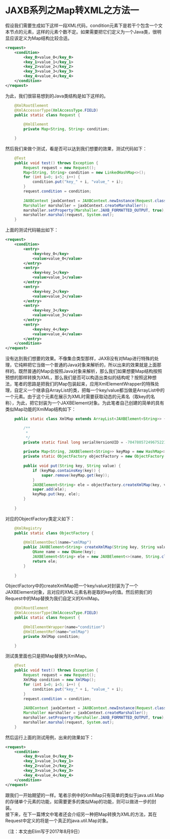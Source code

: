 # JAXB系列之Map转XML之方法一

假设我们需要生成如下这样一段XML代码，condition元素下是若干个包含一个文本节点的元素，这样的元素个数不定。如果需要把它们定义为一个Java类，很明显应该定义为Map结构比较合适。
```xml
<request>
    <condition>
        <key_0>value_0</key_0>
        <key_1>value_1</key_1>
        <key_2>value_2</key_2>
        <key_3>value_3</key_3>
        <key_4>value_4</key_4>
    </condition>
</request>
```

为此，我们很容易想到的Java类结构是如下这样的。
```java
	@XmlRootElement
	@XmlAccessorType(XmlAccessType.FIELD)
	public static class Request {
		
		@XmlElement
		private Map<String, String> condition;

	}
```

然后我们来做个测试，看是否可以达到我们想要的效果，测试代码如下：
```java
	@Test
	public void test() throws Exception {
		Request request = new Request();
		Map<String, String> condition = new LinkedHashMap<>();
		for (int i=0; i<5; i++) {
			condition.put("key_" + i, "value_" + i);
		}
		request.condition = condition;
		
		JAXBContext jaxbContext = JAXBContext.newInstance(Request.class);
		Marshaller marshaller = jaxbContext.createMarshaller();
		marshaller.setProperty(Marshaller.JAXB_FORMATTED_OUTPUT, true);
		marshaller.marshal(request, System.out);
	}
```

上面的测试代码输出如下：
```xml
<request>
    <condition>
        <entry>
            <key>key_0</key>
            <value>value_0</value>
        </entry>
        <entry>
            <key>key_1</key>
            <value>value_1</value>
        </entry>
        <entry>
            <key>key_2</key>
            <value>value_2</value>
        </entry>
        <entry>
            <key>key_3</key>
            <value>value_3</value>
        </entry>
        <entry>
            <key>key_4</key>
            <value>value_4</value>
        </entry>
    </condition>
</request>
```

没有达到我们想要的效果。不像集合类型那样，JAXB没有对Map进行特殊的处理，它纯粹把它当做一个普通的Java对象来解析的，所以出来的效果就是上面那样的。既然普通的Map会按照Java对象来解析，那么我们如果想要Map结构按照预想的那样转换为XML，那么我们是否可以构造出类似的结构呢？按照这种想法，笔者的思路是把我们的Map包装起来，应用XmlElementWrapper的特殊处理，自定义一个继承自ArrayList的类，把每一个key/value都当做是ArrayList中的一个元素。由于这个元素在展示为XML时需要获取动态的元素名（取key的名称），为此，把它封装为一个JAXBElement对象。为此笔者自己创建的简单的具有类似Map功能的XmlMap结构如下：
```java
	public static class XmlMap extends ArrayList<JAXBElement<String>> {

		/**
		 * 
		 */
		private static final long serialVersionUID = -7047805724967522158L;
		
		private Map<String, JAXBElement<String>> keyMap = new HashMap<>();
		private static ObjectFactory objectFactory = new ObjectFactory();
		
		public void put(String key, String value) {
			if (keyMap.containsKey(key)) {
				super.remove(keyMap.get(key));
			}
			JAXBElement<String> ele = objectFactory.createXmlMap(key, value);
			super.add(ele);
			keyMap.put(key, ele);
		}
		
	}
```

对应的ObjectFactory类定义如下：
```java
	@XmlRegistry
	public static class ObjectFactory {
		
		@XmlElementDecl(name="xmlMap")
		public JAXBElement<String> createXmlMap(String key, String value) {
			QName name = new QName(key);
			JAXBElement<String> ele = new JAXBElement<>(name, String.class, value);
			return ele;
		}
		
	}
```
ObjectFactory中的createXmlMap把一个key/value对封装为了一个JAXBElement对象，且对应的XML元素名称是取的key的值。然后把我们的Request中的Map替换为我们自定义的XmlMap。
```java
	@XmlRootElement
	@XmlAccessorType(XmlAccessType.FIELD)
	public static class Request {
		
		@XmlElementWrapper(name="condition")
		@XmlElementRef(name="xmlMap")
		private XmlMap condition;

	}
```

测试类里面也只是把Map替换为XmlMap。
```java
	@Test
	public void test() throws Exception {
		Request request = new Request();
		XmlMap condition = new XmlMap();
		for (int i=0; i<5; i++) {
			condition.put("key_" + i, "value_" + i);
		}
		request.condition = condition;
		
		JAXBContext jaxbContext = JAXBContext.newInstance(Request.class, ObjectFactory.class);
		Marshaller marshaller = jaxbContext.createMarshaller();
		marshaller.setProperty(Marshaller.JAXB_FORMATTED_OUTPUT, true);
		marshaller.marshal(request, System.out);
	}
```

然后运行上面的测试用例，出来的效果如下：
```xml
<request>
    <condition>
        <key_0>value_0</key_0>
        <key_1>value_1</key_1>
        <key_2>value_2</key_2>
        <key_3>value_3</key_3>
        <key_4>value_4</key_4>
    </condition>
</request>
```

跟我们一开始期望的一样。笔者示例中的XmlMap只有简单的类似于java.util.Map的存储单个元素的功能，如需要更多的类似Map的功能，则可以做进一步的封装。  
接下来，在下一篇博文中笔者还会介绍另一种把Map转换为XML的方法，其在Request中定义的将是一个真正的java.util.Map对象。  

（注：本文由Elim写于2017年8月9日）